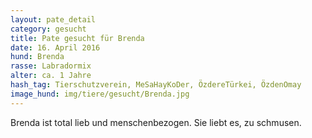 ```yaml
---
layout: pate_detail
category: gesucht
title: Pate gesucht für Brenda
date: 16. April 2016
hund: Brenda
rasse: Labradormix
alter: ca. 1 Jahre
hash_tag: Tierschutzverein, MeSaHayKoDer, ÖzdereTürkei, ÖzdenOmay
image_hund: img/tiere/gesucht/Brenda.jpg
---
```


 Brenda ist total lieb und menschenbezogen. Sie liebt es, zu schmusen.
